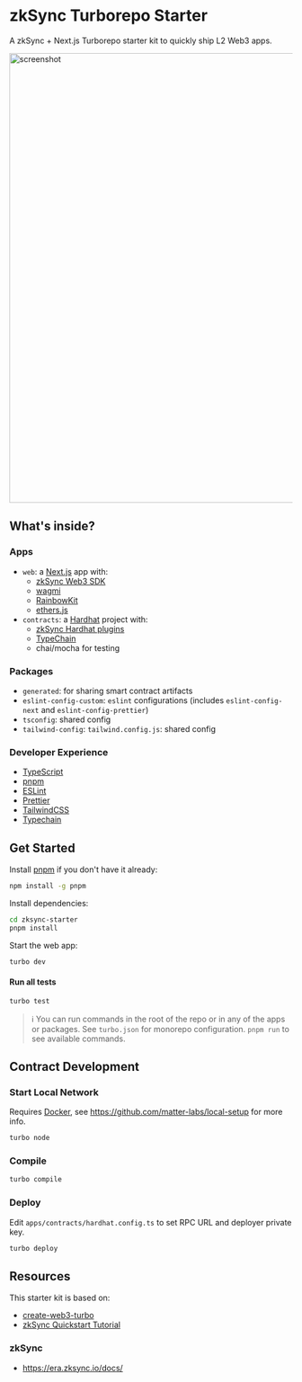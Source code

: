 # zkSync Turborepo Starter

A zkSync + Next.js Turborepo starter kit to quickly ship L2 Web3 apps.

<img width="800" alt="screenshot" src="https://github.com/ewerx/zksync-starter/assets/671604/3a3de31a-4984-4246-947b-d8894c343b2a">

## What's inside?

### Apps

- `web`: a [Next.js](https://nextjs.org/) app with:
  - [zkSync Web3 SDK](https://era.zksync.io/docs/api/js/)
  - [wagmi](https://wagmi.sh/)
  - [RainbowKit](https://www.rainbowkit.com/)
  - [ethers.js](https://github.com/ethers-io/ethers.js/)
- `contracts`: a [Hardhat](https://hardhat.org/) project with:
  - [zkSync Hardhat plugins](https://era.zksync.io/docs/api/hardhat/)
  - [TypeChain](https://github.com/dethcrypto/TypeChain)
  - chai/mocha for testing

### Packages

- `generated`: for sharing smart contract artifacts
- `eslint-config-custom`: `eslint` configurations (includes `eslint-config-next` and `eslint-config-prettier`)
- `tsconfig`: shared config
- `tailwind-config`: `tailwind.config.js`: shared config

### Developer Experience

- [TypeScript](https://www.typescriptlang.org/)
- [pnpm](https://pnpm.io/)
- [ESLint](https://eslint.org/)
- [Prettier](https://prettier.io)
- [TailwindCSS](https://tailwindcss.com/)
- [Typechain](https://github.com/dethcrypto/TypeChain)

## Get Started

Install [pnpm](https://pnpm.io/) if you don't have it already:

```sh
npm install -g pnpm
```

Install dependencies:

```sh
cd zksync-starter
pnpm install
```

Start the web app:

```sh
turbo dev
```

#### Run all tests

```sh
turbo test
```

> ℹ️ You can run commands in the root of the repo or in any of the apps or packages. See `turbo.json` for monorepo configuration. `pnpm run` to see available commands.

## Contract Development

### Start Local Network

Requires [Docker](https://www.docker.com/), see https://github.com/matter-labs/local-setup for more info.

```sh
turbo node
```

### Compile

```sh
turbo compile
```

### Deploy

Edit `apps/contracts/hardhat.config.ts` to set RPC URL and deployer private key.

```sh
turbo deploy
```

## Resources

This starter kit is based on:

- [create-web3-turbo](https://github.com/memoriaXII/create-web3-turbo)
- [zkSync Quickstart Tutorial](https://era.zksync.io/docs/dev/building-on-zksync/hello-world.html)

### zkSync

- https://era.zksync.io/docs/
